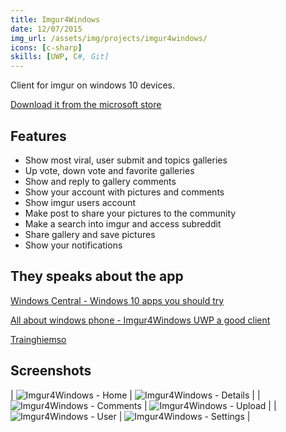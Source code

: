 ```yaml
---
title: Imgur4Windows
date: 12/07/2015
img_url: /assets/img/projects/imgur4windows/
icons: [c-sharp]
skills: [UWP, C#, Git]
---
```


Client for imgur on windows 10 devices.

[Download it from the microsoft store](https://www.microsoft.com/en-us/p/imgur4windows/9nblggh5wwsd#activetab=pivot:overviewtab)

## Features
- Show most viral, user submit and topics galleries
- Up vote, down vote and favorite galleries
- Show and reply to gallery comments
- Show your account with pictures and comments
- Show imgur users account
- Make post to share your pictures to the community
- Make a search into imgur and access subreddit
- Share gallery and save pictures
- Show your notifications

## They speaks about the app

[Windows Central - Windows 10 apps you should try](https://www.windowscentral.com/5-windows-10-apps-you-should-try-july-15-2016)

[All about windows phone - Imgur4Windows UWP a good client](http://allaboutwindowsphone.com/flow/item/22933_Mini-review_Imgur4Windows_UWP.php)

[Trainghiemso](https://trainghiemso.vn/imgur4windows-xem-tai-va-quan-ly-anh-imgur-tren-windows-10/)

## Screenshots

| ![Imgur4Windows - Home]({{page.img_url}}screenshot1.jfif)  | ![Imgur4Windows - Details]({{page.img_url}}screenshot2.jfif)  |
| ![Imgur4Windows - Comments]({{page.img_url}}screenshot3.jfif)  | ![Imgur4Windows - Upload]({{page.img_url}}screenshot4.jfif)  |
| ![Imgur4Windows - User]({{page.img_url}}screenshot5.jfif)  | ![Imgur4Windows - Settings]({{page.img_url}}screenshot6.jfif)  | 